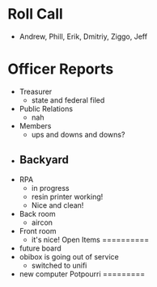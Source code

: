 Roll Call
=========
- Andrew, Phill, Erik, Dmitriy, Ziggo, Jeff
  
Officer Reports
===============
- Treasurer
  - state and federal filed
- Public Relations
  - nah
- Members
  - ups and downs and downs?
- Backyard
  - 
- RPA
  - in progress
  - resin printer working!
  - Nice and clean!
- Back room
  - aircon
- Front room
  - it's nice!
Open Items
==========
- future board
- obibox is going out of service
  - switched to unifi
- new computer
Potpourri
=========
